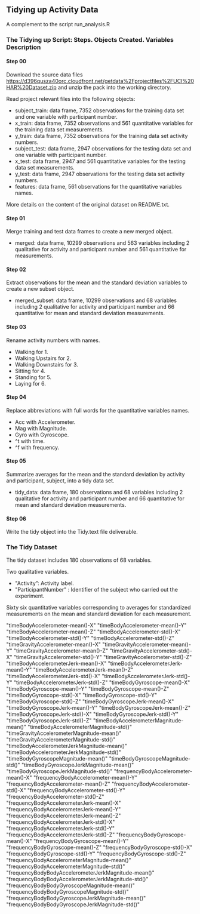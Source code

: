 ## Tidying up Activity Data

A complement to the script run_analysis.R

### The Tidying up Script: Steps. Objects Created. Variables Description

#### Step 00

Download the source data files https://d396qusza40orc.cloudfront.net/getdata%2Fprojectfiles%2FUCI%20HAR%20Dataset.zip and unzip the pack into the working directory.

Read project relevant files into the following objects:

* subject_train: data frame, 7352 observations for the training data set and one variable with participant number.
* x_train: data frame, 7352 observations and 561 quantitative variables for the training data set measurements.
* y_train: data frame, 7352 observations for the training data set activity numbers.
* subject_test: data frame, 2947 observations for the testing data set and one variable with participant number.
* x_test: data frame, 2947 and 561 quantitative variables for the testing data set measurements.
* y_test: data frame, 2947 observations for the testing data set activity numbers. 
* features: data frame, 561 observations for the quantitative variables names.

More details on the content of the original dataset on README.txt.

#### Step 01

Merge training and test data frames to create a new merged object.

* merged: data frame, 10299 observations and 563 variables including 2 qualitative for activity and participant number and 561 quantitative for measurements.

#### Step 02

Extract observations for the mean and the standard deviation variables to create a new subset object.

* merged_subset: data frame, 10299 observations and 68 variables including 2 qualitative for activity and participant number and 66 quantitative for mean and standard deviation measurements.

#### Step 03

Rename activity numbers with names.

* Walking for 1. 
* Walking Upstairs for 2.
* Walking Downstairs for 3. 
* Sitting for 4.
* Standing for 5.
* Laying for 6.

#### Step 04

Replace abbreviations with full words for the quantitative variables names.

* Acc with Accelerometer.
* Mag with Magnitude.
* Gyro with Gyroscope.
* ^t with time.
* ^f with frequency.

#### Step 05

Summarize averages for the mean and the standard deviation by activity and participant, subject, into a tidy data set.

* tidy_data: data frame, 180 observations and 68 variables including 2 qualitative for activity and participant number and 66 quantitative for mean and standard deviation measurements.

#### Step 06

Write the tidy object into the Tidy.text file deliverable.

### The Tidy Dataset

The tidy dataset includes 180 observations of 68 variables.

Two qualitative variables.

* "Activity”: Activity label.
* "ParticipantNumber" : Identifier of the subject who carried out the experiment.

Sixty six quantitative variables corresponding to averages for standardized measurements on the mean and standard deviation for each measurement. 

"timeBodyAccelerometer-mean()-X" "timeBodyAccelerometer-mean()-Y" "timeBodyAccelerometer-mean()-Z" "timeBodyAccelerometer-std()-X" "timeBodyAccelerometer-std()-Y" "timeBodyAccelerometer-std()-Z" "timeGravityAccelerometer-mean()-X" "timeGravityAccelerometer-mean()-Y" "timeGravityAccelerometer-mean()-Z" "timeGravityAccelerometer-std()-X" "timeGravityAccelerometer-std()-Y" "timeGravityAccelerometer-std()-Z" "timeBodyAccelerometerJerk-mean()-X" "timeBodyAccelerometerJerk-mean()-Y" "timeBodyAccelerometerJerk-mean()-Z" "timeBodyAccelerometerJerk-std()-X" "timeBodyAccelerometerJerk-std()-Y" "timeBodyAccelerometerJerk-std()-Z" "timeBodyGyroscope-mean()-X" "timeBodyGyroscope-mean()-Y" "timeBodyGyroscope-mean()-Z" "timeBodyGyroscope-std()-X" "timeBodyGyroscope-std()-Y" "timeBodyGyroscope-std()-Z" "timeBodyGyroscopeJerk-mean()-X" "timeBodyGyroscopeJerk-mean()-Y" "timeBodyGyroscopeJerk-mean()-Z" "timeBodyGyroscopeJerk-std()-X" "timeBodyGyroscopeJerk-std()-Y" "timeBodyGyroscopeJerk-std()-Z" "timeBodyAccelerometerMagnitude-mean()" "timeBodyAccelerometerMagnitude-std()" "timeGravityAccelerometerMagnitude-mean()" "timeGravityAccelerometerMagnitude-std()" "timeBodyAccelerometerJerkMagnitude-mean()" "timeBodyAccelerometerJerkMagnitude-std()" "timeBodyGyroscopeMagnitude-mean()" "timeBodyGyroscopeMagnitude-std()" "timeBodyGyroscopeJerkMagnitude-mean()" "timeBodyGyroscopeJerkMagnitude-std()" "frequencyBodyAccelerometer-mean()-X" "frequencyBodyAccelerometer-mean()-Y" "frequencyBodyAccelerometer-mean()-Z" "frequencyBodyAccelerometer-std()-X" "frequencyBodyAccelerometer-std()-Y" "frequencyBodyAccelerometer-std()-Z" "frequencyBodyAccelerometerJerk-mean()-X" "frequencyBodyAccelerometerJerk-mean()-Y" "frequencyBodyAccelerometerJerk-mean()-Z" "frequencyBodyAccelerometerJerk-std()-X" "frequencyBodyAccelerometerJerk-std()-Y" "frequencyBodyAccelerometerJerk-std()-Z" "frequencyBodyGyroscope-mean()-X" "frequencyBodyGyroscope-mean()-Y" "frequencyBodyGyroscope-mean()-Z" "frequencyBodyGyroscope-std()-X" "frequencyBodyGyroscope-std()-Y" "frequencyBodyGyroscope-std()-Z" "frequencyBodyAccelerometerMagnitude-mean()" "frequencyBodyAccelerometerMagnitude-std()" "frequencyBodyBodyAccelerometerJerkMagnitude-mean()" "frequencyBodyBodyAccelerometerJerkMagnitude-std()" "frequencyBodyBodyGyroscopeMagnitude-mean()" "frequencyBodyBodyGyroscopeMagnitude-std()" "frequencyBodyBodyGyroscopeJerkMagnitude-mean()" "frequencyBodyBodyGyroscopeJerkMagnitude-std()"
